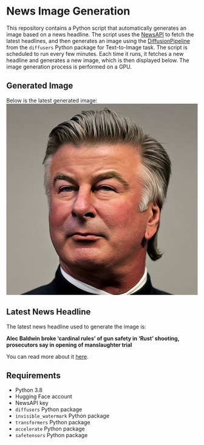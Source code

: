 # News Image Generation
This repository contains a Python script that automatically generates an image based on a news headline. The script uses the [NewsAPI](https://newsapi.org/) to fetch the latest headlines, and then generates an image using the [DiffusionPipeline](https://github.com/huggingface/diffusers) from the `diffusers` Python package for Text-to-Image task.
The script is scheduled to run every few minutes. Each time it runs, it fetches a new headline and generates a new image, which is then displayed below. The image generation process is performed on a GPU.

## Generated Image
Below is the latest generated image:
![Generated Image](image.png)

## Latest News Headline
The latest news headline used to generate the image is:

**Alec Baldwin broke ‘cardinal rules’ of gun safety in ‘Rust’ shooting, prosecutors say in opening of manslaughter trial**

You can read more about it [here](https://news.google.com/rss/articles/CBMiTWh0dHBzOi8vd3d3LmNubi5jb20vMjAyNC8wNy8xMC91cy9hbGVjLWJhbGR3aW4tcnVzdC1zaG9vdGluZy10cmlhbC9pbmRleC5odG1s0gFGaHR0cHM6Ly9hbXAuY25uLmNvbS9jbm4vMjAyNC8wNy8xMC91cy9hbGVjLWJhbGR3aW4tcnVzdC1zaG9vdGluZy10cmlhbA?oc=5).

## Requirements
- Python 3.8
- Hugging Face account
- NewsAPI key
- `diffusers` Python package
- `invisible_watermark` Python package
- `transformers` Python package
- `accelerate` Python package
- `safetensors` Python package
